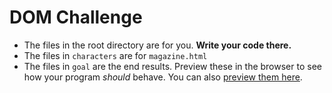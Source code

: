# DOM Challenge

* The files in the root directory are for you. **Write your code there.**
* The files in `characters` are for `magazine.html`
* The files in `goal` are the end results. Preview these in the browser to see how your program _should_ behave. You can also [preview them here](https://hstatsep-js.github.io/dom-challenge/goal/).
